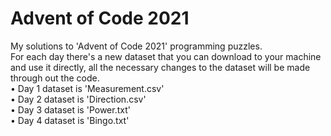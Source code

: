 # Advent of Code 2021
My solutions to 'Advent of Code 2021' programming puzzles.\
For each day there's a new dataset that you can download to your machine and use it directly, all the necessary changes to the dataset will be made through out the code.\
• Day 1 dataset is 'Measurement.csv'\
• Day 2 dataset is 'Direction.csv'\
• Day 3 dataset is 'Power.txt'\
• Day 4 dataset is 'Bingo.txt'

